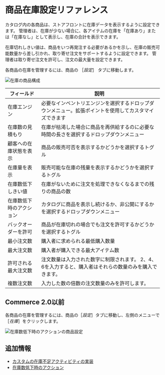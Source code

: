# 商品在庫設定リファレンス

カタログ内の各商品は、ストアフロントに在庫データを表示するように設定できます。 管理者は、在庫が少ない場合に、各アイテムの在庫を「在庫あり」または「在庫なし」として表示し、在庫の合計を表示できます。

在庫切れしきい値は、商品をいつ再発注する必要があるかを示し、在庫の販売可能数量から差し引かれ、取り寄せ注文をサポートするように設定できます。 管理者は取り寄せ注文を許可し、注文の最大量を設定できます。

各商品の在庫を管理するには、商品の ［_設定_］ タブに移動します。

![在庫の商品構成](./product-inventory-configuration-reference/images/02.png)

| フィールド        | 説明                                                    |
| ------------ | ----------------------------------------------------- |
| 在庫エンジン       | 必要なインベントリエンジンを選択するドロップダウンメニュー。拡張ポイントを使用してカスタマイズできます   |
| 在庫数の見積もり     | 在庫が枯渇した場合に商品を再供給するのに必要な時間の長さを選択するドロップダウンメニュー          |
| 顧客への在庫状態を表示  | 商品の販売可否を表示するかどうかを選択するトグル                              |
| 在庫量を表示       | 販売可能な在庫の残量を表示するかどうかを選択するトグル                           |
| 在庫数低下しきい値    | 在庫がないために注文を処理できなくなるまでの残りの商品の数                         |
| 在庫数低下時のアクション | カタログに商品を表示し続けるか、非公開にするかを選択するドロップダウンメニュー               |
| バックオーダーを許可   | 商品が在庫切れの場合でも注文を許可するかどうかを選択するトグル                       |
| 最小注文数        | 購入者に求められる最低購入数量                                       |
| 最大注文数        | 購入者が購入できる最大アイテム数                                      |
| 許可される最大注文数   | 注文数量は入力された数字に制限されます。 2、4、6を入力すると、購入者はそれらの数量のみを購入できます。 |
| 複数注文数        | 入力した数の倍数の注文数量のみを許可します。                                |

## Commerce 2.0以前

各商品の在庫を管理するには、商品の［_設定_］タブに移動し、左側のメニューで［_在庫_］をクリックします。

![在庫数低下時のアクションの商品設定](./product-inventory-configuration-reference/images/01.png "在庫数低下時のアクションの商品設定")

## 追加情報

* [カスタムの在庫不足アクティビティの実装](../../developer-guide/implementing-a-custom-low-stock-activity.md)
* [在庫数低下時のアクション](./low-stock-action.md)
